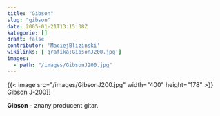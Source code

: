 ```yaml
---
title: "Gibson"
slug: "gibson"
date: 2005-01-21T13:15:38Z
kategorie: []
draft: false
contributor: 'MaciejBlizinski'
wikilinks: ['grafika:GibsonJ200.jpg']
images:
  - path: "/images/GibsonJ200.jpg"
---
```

{{< image src="/images/GibsonJ200.jpg" width="400" height="178" >}} Gibson J-200\]\]

**Gibson** - znany producent gitar.
